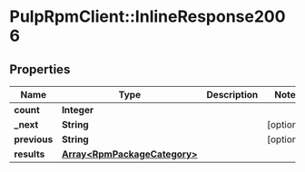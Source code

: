 # PulpRpmClient::InlineResponse2006

## Properties
Name | Type | Description | Notes
------------ | ------------- | ------------- | -------------
**count** | **Integer** |  | 
**_next** | **String** |  | [optional] 
**previous** | **String** |  | [optional] 
**results** | [**Array&lt;RpmPackageCategory&gt;**](RpmPackageCategory.md) |  | 


